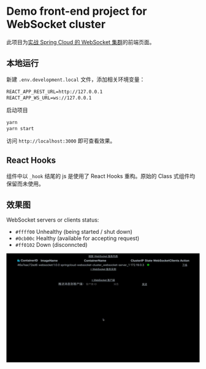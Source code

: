 # Demo front-end project for WebSocket cluster

此项目为[实战 Spring Cloud 的 WebSocket 集群](https://github.com/Lonor/websocket-cluster)的前端页面。

## 本地运行

新建 `.env.development.local` 文件，添加相关环境变量：

```
REACT_APP_REST_URL=http://127.0.0.1
REACT_APP_WS_URL=ws://127.0.0.1
```

启动项目

```
yarn
yarn start
```

访问 `http://localhost:3000` 即可查看效果。

## React Hooks

组件中以 `_hook` 结尾的 js 是使用了 React Hooks 重构。原始的 Class 式组件均保留而未使用。

## 效果图

WebSocket servers or clients status:

- `#ffff00` Unhealthy (being started / shut down)
- `#0cb00c` Healthy (available for accepting request)
- `#ff0102` Down (disconncted)

![WebSocket Cluster Demo GIF](./image/demo.gif)

